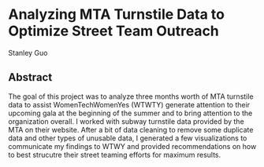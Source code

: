 # Analyzing MTA Turnstile Data to Optimize Street Team Outreach
Stanley Guo
## Abstract
The goal of this project was to analyze three months worth of MTA turnstile data to assist WomenTechWomenYes (WTWTY) generate attention to their upcoming gala at the beginning of the summer and to bring attention to the organization overall. I worked with subway turnstile data provided by the MTA on their website. After a bit of data cleaning to remove some duplicate data and other types of unusable data, I generated a few visualizations to communicate my findings to WTWY and provided recommendations on how to best strucutre their street teaming efforts for maximum results.
